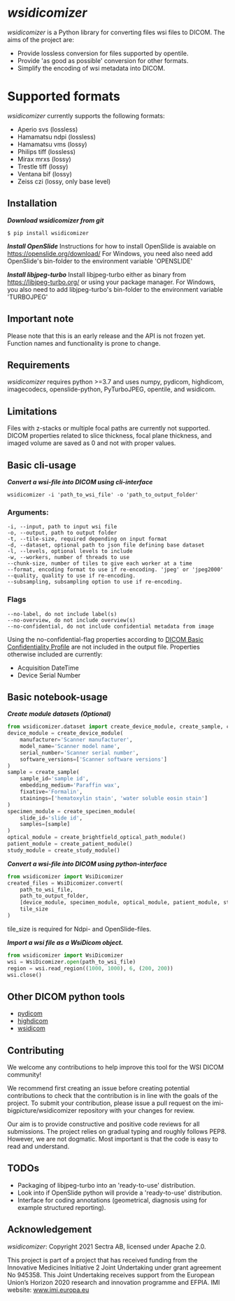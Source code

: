 # *wsidicomizer*
*wsidicomizer* is a Python library for converting files wsi files to DICOM. The aims of the project are:
- Provide lossless conversion for files supported by opentile.
- Provide 'as good as possible' conversion for other formats.
- Simplify the encoding of wsi metadata into DICOM.

# Supported formats
*wsidicomizer* currently supports the following formats:
- Aperio svs (lossless)
- Hamamatsu ndpi (lossless)
- Hamamatsu vms (lossy)
- Philips tiff (lossless)
- Mirax mrxs (lossy)
- Trestle tiff (lossy)
- Ventana bif (lossy)
- Zeiss czi (lossy, only base level)

## Installation
***Download wsidicomizer from git***
```console
$ pip install wsidicomizer
```

***Install OpenSlide***
Instructions for how to install OpenSlide is avaiable on https://openslide.org/download/
For Windows, you need also need add OpenSlide's bin-folder to the environment variable 'OPENSLIDE'

***Install libjpeg-turbo***
Install libjpeg-turbo either as binary from https://libjpeg-turbo.org/ or using your package manager.
For Windows, you also need to add libjpeg-turbo's bin-folder to the environment variable 'TURBOJPEG'

## Important note
Please note that this is an early release and the API is not frozen yet. Function names and functionality is prone to change.

## Requirements
*wsidicomizer* requires python >=3.7 and uses numpy, pydicom, highdicom, imagecodecs, openslide-python, PyTurboJPEG, opentile, and wsidicom.

## Limitations
Files with z-stacks or multiple focal paths are currently not supported. DICOM properties related to slice thickness, focal plane thickness, and imaged volume are saved as 0 and not with proper values.

## Basic cli-usage
***Convert a wsi-file into DICOM using cli-interface***
```console
wsidicomizer -i 'path_to_wsi_file' -o 'path_to_output_folder'
```
### Arguments:
~~~~
-i, --input, path to input wsi file
-o, --output, path to output folder
-t, --tile-size, required depending on input format
-d, --dataset, optional path to json file defining base dataset
-l, --levels, optional levels to include
-w, --workers, number of threads to use
--chunk-size, number of tiles to give each worker at a time
--format, encoding format to use if re-encoding. 'jpeg' or 'jpeg2000'
--quality, quality to use if re-encoding.
--subsampling, subsampling option to use if re-encoding.
~~~~
### Flags
~~~~
--no-label, do not include label(s)
--no-overview, do not include overview(s)
--no-confidential, do not include confidential metadata from image
~~~~
Using the no-confidential-flag properties according to [DICOM Basic Confidentiality Profile](https://dicom.nema.org/medical/dicom/current/output/html/part15.html#table_E.1-1) are not included in the output file. Properties otherwise included are currently:
* Acquisition DateTime
* Device Serial Number

## Basic notebook-usage
***Create module datasets (Optional)***
```python
from wsidicomizer.dataset import create_device_module, create_sample, create_specimen_module, create_brightfield_optical_path_module, create_patient_module, create_study_module
device_module = create_device_module(
    manufacturer='Scanner manufacturer',
    model_name='Scanner model name',
    serial_number='Scanner serial number',
    software_versions=['Scanner software versions']
)
sample = create_sample(
    sample_id='sample id',
    embedding_medium='Paraffin wax',
    fixative='Formalin',
    stainings=['hematoxylin stain', 'water soluble eosin stain']
)
specimen_module = create_specimen_module(
    slide_id='slide id',
    samples=[sample]
)
optical_module = create_brightfield_optical_path_module()
patient_module = create_patient_module()
study_module = create_study_module()

```

***Convert a wsi-file into DICOM using python-interface***
```python
from wsidicomizer import WsiDicomizer
created_files = WsiDicomizer.convert(
    path_to_wsi_file,
    path_to_output_folder,
    [device_module, specimen_module, optical_module, patient_module, study_module],
    tile_size
)
```
tile_size is required for Ndpi- and OpenSlide-files.

***Import a wsi file as a WsiDicom object.***
```python
from wsidicomizer import WsiDicomizer
wsi = WsiDicomizer.open(path_to_wsi_file)
region = wsi.read_region((1000, 1000), 6, (200, 200))
wsi.close()
```

## Other DICOM python tools
- [pydicom](https://pydicom.github.io/)
- [highdicom](https://github.com/MGHComputationalPathology/highdicom)
- [wsidicom](https://github.com/imi-bigpicture/wsidicom)

## Contributing
We welcome any contributions to help improve this tool for the WSI DICOM community!

We recommend first creating an issue before creating potential contributions to check that the contribution is in line with the goals of the project. To submit your contribution, please issue a pull request on the imi-bigpicture/wsidicomizer repository with your changes for review.

Our aim is to provide constructive and positive code reviews for all submissions. The project relies on gradual typing and roughly follows PEP8. However, we are not dogmatic. Most important is that the code is easy to read and understand.

## TODOs
* Packaging of libjpeg-turbo into an 'ready-to-use' distribution.
* Look into if OpenSlide python will provide a 'ready-to-use' distribution.
* Interface for coding annotations (geometrical, diagnosis using for example structured reporting).

## Acknowledgement
*wsidicomizer*: Copyright 2021 Sectra AB, licensed under Apache 2.0.

This project is part of a project that has received funding from the Innovative Medicines Initiative 2 Joint Undertaking under grant agreement No 945358. This Joint Undertaking receives support from the European Union’s Horizon 2020 research and innovation programme and EFPIA. IMI website: www.imi.europa.eu

